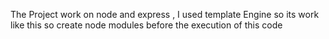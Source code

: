 The Project work on node and express , I used template Engine so its work like this so create node modules before the execution of this code
